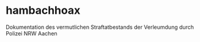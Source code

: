 # hambachhoax
Dokumentation des vermutlichen Straftatbestands der Verleumdung durch Polizei NRW Aachen
